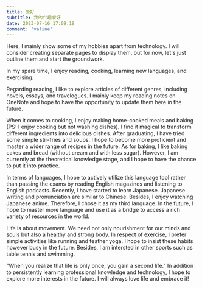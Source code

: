 ```yaml
---
title: 爱好
subtitle: 我的兴趣爱好
date: 2023-07-16 17:09:19
comment: 'valine'
---
```


<div class="markdown-body">

Here, I mainly show some of my hobbies apart from technology. I will consider creating separate pages to display them, but for now, let's just outline them and start the groundwork.


In my spare time, I enjoy reading, cooking, learning new languages, and exercising.

Regarding reading, I like to explore articles of different genres, including novels, essays, and travelogues. I mainly keep my reading notes on OneNote and hope to have the opportunity to update them here in the future.

When it comes to cooking, I enjoy making home-cooked meals and baking (PS: I enjoy cooking but not washing dishes). I find it magical to transform different ingredients into delicious dishes. After graduating, I have tried some simple stir-fries and soups. I hope to become more proficient and master a wider range of recipes in the future. As for baking, I like baking cakes and bread (without cream and with less sugar). However, I am currently at the theoretical knowledge stage, and I hope to have the chance to put it into practice.

In terms of languages, I hope to actively utilize this language tool rather than passing the exams by reading English magazines and listening to English podcasts. Recently, I have started to learn Japanese. Japanese writing and pronunciation are similar to Chinese. Besides, I enjoy watching Japanese anime. Therefore, I chose it as my third language. In the future, I hope to master more language and use it as a bridge to access a rich variety of resources in the world.

Life is about movement. We need not only nourishment for our minds and souls but also a healthy and strong body. In respect of exercise, I prefer simple activities like running and feather yoga. I hope to insist these habits however busy in the future. Besides, I am intersted in other sports such as table tennis and swimming.

"When you realize that life is only once, you gain a second life." In addition to persistently learning professional knowledge and technology, I hope to explore more interests in the future. I will always love life and embrace it!

</div>
